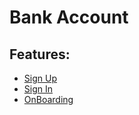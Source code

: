 # Bank Account

## Features:
* [Sign Up](feature/SignUp.md "c:run")
* [Sign In](feature/SignIn.md "c:run")
* [OnBoarding](feature/OnBoarding.md)